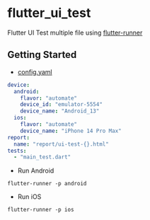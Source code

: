 # flutter_ui_test

Flutter UI Test multiple file using [flutter-runner](https://github.com/prongbang/flutter-runner/)

## Getting Started

- [config.yaml](config.yaml)

```yaml
device:
  android:
    flavor: "automate"
    device_id: "emulator-5554"
    device_name: "Android_13"
  ios:
    flavor: "automate"
    device_name: "iPhone 14 Pro Max"
report:
  name: "report/ui-test-{}.html"
tests:
  - "main_test.dart"
```

- Run Android

```shell
flutter-runner -p android
```

- Run iOS

```shell
flutter-runner -p ios
```